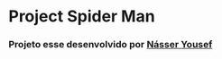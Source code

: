 <h1> Project Spider Man </h1>
<h3> Projeto esse desenvolvido por <a href="https://www.instagram.com/nasser.yousefali/">Násser Yousef</a></h3> 

